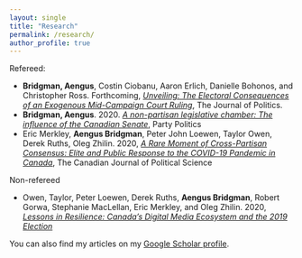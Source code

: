 ```yaml
---
layout: single
title: "Research"
permalink: /research/
author_profile: true
---
```


Refereed:

* **Bridgman, Aengus**, Costin Ciobanu, Aaron Erlich, Danielle Bohonos, and Christopher Ross. Forthcoming, [*Unveiling: The Electoral Consequences of an Exogenous Mid-Campaign Court Ruling*](http://abridgman.ca/files/bridgman_unveiling_2020.pdf), The Journal of Politics.
* **Bridgman, Aengus**. 2020. [*A non-partisan legislative chamber: The influence of the Canadian Senate*](https://doi.org/10.1177/1354068820911345), Party Politics
* Eric Merkley, **Aengus Bridgman**, Peter John Loewen, Taylor Owen, Derek Ruths, Oleg Zhilin. 2020, [*A Rare Moment of Cross-Partisan Consensus: Elite and Public Response to the COVID-19 Pandemic in Canada*](https://doi.org/10.1017/S0008423920000311), The Canadian Journal of Political Science

Non-refereed

* Owen, Taylor, Peter Loewen, Derek Ruths, **Aengus Bridgman**, Robert Gorwa, Stephanie MacLellan, Eric Merkley, and Oleg Zhilin. 2020, [*Lessons in Resilience: Canada’s Digital Media Ecosystem and the 2019 Election*](https://ppforum.ca/articles/lessons-in-resilience-canadas-digital-media-ecosystem-and-the-2019-election/)

You can also find my articles on my [Google Scholar profile](https://scholar.google.ca/citations?user=rxQTZG0AAAAJ).
